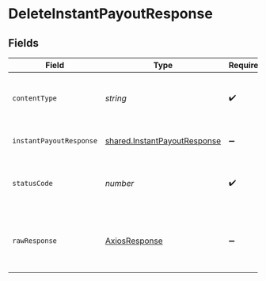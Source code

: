 # DeleteInstantPayoutResponse


## Fields

| Field                                                                               | Type                                                                                | Required                                                                            | Description                                                                         |
| ----------------------------------------------------------------------------------- | ----------------------------------------------------------------------------------- | ----------------------------------------------------------------------------------- | ----------------------------------------------------------------------------------- |
| `contentType`                                                                       | *string*                                                                            | :heavy_check_mark:                                                                  | HTTP response content type for this operation                                       |
| `instantPayoutResponse`                                                             | [shared.InstantPayoutResponse](../../../sdk/models/shared/instantpayoutresponse.md) | :heavy_minus_sign:                                                                  | Instant Payout details                                                              |
| `statusCode`                                                                        | *number*                                                                            | :heavy_check_mark:                                                                  | HTTP response status code for this operation                                        |
| `rawResponse`                                                                       | [AxiosResponse](https://axios-http.com/docs/res_schema)                             | :heavy_minus_sign:                                                                  | Raw HTTP response; suitable for custom response parsing                             |